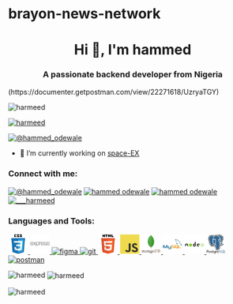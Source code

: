 # brayon-news-network
<h1 align="center">Hi 👋, I'm hammed</h1>
<h3 align="center">A passionate backend developer from Nigeria</h3>(https://documenter.getpostman.com/view/22271618/UzryaTGY)

<p align="left"> <img src="https://komarev.com/ghpvc/?username=harmeed&label=Profile%20views&color=0e75b6&style=flat" alt="harmeed" /> </p>

<p align="left"> <a href="https://github.com/ryo-ma/github-profile-trophy"><img src="https://github-profile-trophy.vercel.app/?username=harmeed" alt="harmeed" /></a> </p>

<p align="left"> <a href="https://twitter.com/@hammed_odewale" target="blank"><img src="https://img.shields.io/twitter/follow/@hammed_odewale?logo=twitter&style=for-the-badge" alt="@hammed_odewale" /></a> </p>

- 🔭 I’m currently working on [space-EX](https://github.com/harmeed/space-ex.git)

<h3 align="left">Connect with me:</h3>
<p align="left">
<a href="https://twitter.com/@hammed_odewale" target="blank"><img align="center" src="https://raw.githubusercontent.com/rahuldkjain/github-profile-readme-generator/master/src/images/icons/Social/twitter.svg" alt="@hammed_odewale" height="30" width="40" /></a>
<a href="https://linkedin.com/in/hammed odewale" target="blank"><img align="center" src="https://raw.githubusercontent.com/rahuldkjain/github-profile-readme-generator/master/src/images/icons/Social/linked-in-alt.svg" alt="hammed odewale" height="30" width="40" /></a>
<a href="https://fb.com/hammed odewale" target="blank"><img align="center" src="https://raw.githubusercontent.com/rahuldkjain/github-profile-readme-generator/master/src/images/icons/Social/facebook.svg" alt="hammed odewale" height="30" width="40" /></a>
<a href="https://instagram.com/___harmeed" target="blank"><img align="center" src="https://raw.githubusercontent.com/rahuldkjain/github-profile-readme-generator/master/src/images/icons/Social/instagram.svg" alt="___harmeed" height="30" width="40" /></a>
</p>

<h3 align="left">Languages and Tools:</h3>
<p align="left"> <a href="https://www.w3schools.com/css/" target="_blank" rel="noreferrer"> <img src="https://raw.githubusercontent.com/devicons/devicon/master/icons/css3/css3-original-wordmark.svg" alt="css3" width="40" height="40"/> </a> <a href="https://expressjs.com" target="_blank" rel="noreferrer"> <img src="https://raw.githubusercontent.com/devicons/devicon/master/icons/express/express-original-wordmark.svg" alt="express" width="40" height="40"/> </a> <a href="https://www.figma.com/" target="_blank" rel="noreferrer"> <img src="https://www.vectorlogo.zone/logos/figma/figma-icon.svg" alt="figma" width="40" height="40"/> </a> <a href="https://git-scm.com/" target="_blank" rel="noreferrer"> <img src="https://www.vectorlogo.zone/logos/git-scm/git-scm-icon.svg" alt="git" width="40" height="40"/> </a> <a href="https://www.w3.org/html/" target="_blank" rel="noreferrer"> <img src="https://raw.githubusercontent.com/devicons/devicon/master/icons/html5/html5-original-wordmark.svg" alt="html5" width="40" height="40"/> </a> <a href="https://developer.mozilla.org/en-US/docs/Web/JavaScript" target="_blank" rel="noreferrer"> <img src="https://raw.githubusercontent.com/devicons/devicon/master/icons/javascript/javascript-original.svg" alt="javascript" width="40" height="40"/> </a> <a href="https://www.mongodb.com/" target="_blank" rel="noreferrer"> <img src="https://raw.githubusercontent.com/devicons/devicon/master/icons/mongodb/mongodb-original-wordmark.svg" alt="mongodb" width="40" height="40"/> </a> <a href="https://www.mysql.com/" target="_blank" rel="noreferrer"> <img src="https://raw.githubusercontent.com/devicons/devicon/master/icons/mysql/mysql-original-wordmark.svg" alt="mysql" width="40" height="40"/> </a> <a href="https://nodejs.org" target="_blank" rel="noreferrer"> <img src="https://raw.githubusercontent.com/devicons/devicon/master/icons/nodejs/nodejs-original-wordmark.svg" alt="nodejs" width="40" height="40"/> </a> <a href="https://www.postgresql.org" target="_blank" rel="noreferrer"> <img src="https://raw.githubusercontent.com/devicons/devicon/master/icons/postgresql/postgresql-original-wordmark.svg" alt="postgresql" width="40" height="40"/> </a> <a href="https://postman.com" target="_blank" rel="noreferrer"> <img src="https://www.vectorlogo.zone/logos/getpostman/getpostman-icon.svg" alt="postman" width="40" height="40"/> </a> </p>

<p><img align="left" src="https://github-readme-stats.vercel.app/api/top-langs?username=harmeed&show_icons=true&locale=en&layout=compact" alt="harmeed" /></p>

<p>&nbsp;<img align="center" src="https://github-readme-stats.vercel.app/api?username=harmeed&show_icons=true&locale=en" alt="harmeed" /></p>

<p><img align="center" src="https://github-readme-streak-stats.herokuapp.com/?user=harmeed&" alt="harmeed" /></p>

